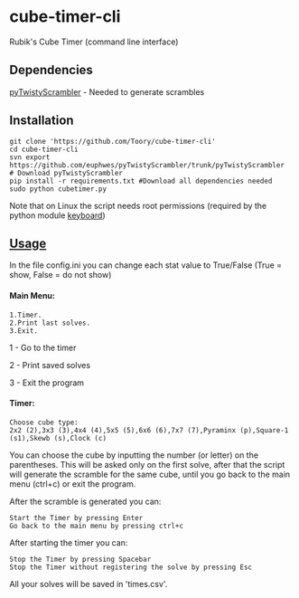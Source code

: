 # cube-timer-cli
Rubik's Cube Timer (command line interface)

## Dependencies

[pyTwistyScrambler](https://github.com/euphwes/pyTwistyScrambler) - Needed to generate scrambles

## Installation

	git clone 'https://github.com/Toory/cube-timer-cli'
	cd cube-timer-cli
	svn export https://github.com/euphwes/pyTwistyScrambler/trunk/pyTwistyScrambler  # Download pyTwistyScrambler
	pip install -r requirements.txt #Download all dependencies needed
	sudo python cubetimer.py
	
Note that on Linux the script needs root permissions (required by the python module [keyboard](https://github.com/boppreh/keyboard))

## [Usage](http://i.imgur.com/NWFjDx5.gifv)

In the file config.ini you can change each stat value to True/False (True = show, False = do not show)  

#### Main Menu:

	1.Timer.
	2.Print last solves.
	3.Exit.

1 - Go to the timer

2 - Print saved solves

3 - Exit the program

#### Timer:

	Choose cube type:
	2x2 (2),3x3 (3),4x4 (4),5x5 (5),6x6 (6),7x7 (7),Pyraminx (p),Square-1 (s1),Skewb (s),Clock (c)

You can choose the cube by inputting the number (or letter) on the parentheses.
This will be asked only on the first solve, after that the script will generate the scramble for the same cube,
until you go back to the main menu (ctrl+c) or exit the program.

After the scramble is generated you can:

    Start the Timer by pressing Enter
    Go back to the main menu by pressing ctrl+c

After starting the timer you can:

    Stop the Timer by pressing Spacebar
    Stop the Timer without registering the solve by pressing Esc
	

All your solves will be saved in 'times.csv'.


	
